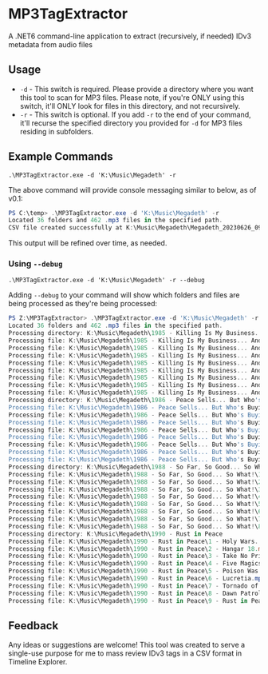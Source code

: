 # MP3TagExtractor
 
 A .NET6 command-line application to extract (recursively, if needed) IDv3 metadata from audio files
 
 ## Usage
 
* `-d` - This switch is required. Please provide a directory where you want this tool to scan for MP3 files. Please note, if you're ONLY using this switch, it'll ONLY look for files in this directory, and not recursively.
* `-r` - This switch is optional. If you add `-r` to the end of your command, it'll recurse the specified directory you provided for `-d` for MP3 files residing in subfolders. 

## Example Commands

`.\MP3TagExtractor.exe -d 'K:\Music\Megadeth' -r`

The above command will provide console messaging similar to below, as of v0.1:

```powershell  
PS C:\temp> .\MP3TagExtractor.exe -d 'K:\Music\Megadeth' -r
Located 36 folders and 462 .mp3 files in the specified path.
CSV file created successfully at K:\Music\Megadeth\Megadeth_20230626_095321.csv with 463 rows. File size: 50824 bytes.  
```

This output will be refined over time, as needed.

### Using `--debug`

`.\MP3TagExtractor.exe -d 'K:\Music\Megadeth' -r --debug`

Adding `--debug` to your command will show which folders and files are being processed as they're being processed:

```powershell
PS Z:\MP3TagExtractor> .\MP3TagExtractor.exe -d 'K:\Music\Megadeth' -r --debug
Located 36 folders and 462 .mp3 files in the specified path.
Processing directory: K:\Music\Megadeth\1985 - Killing Is My Business... And Business Is Good!
Processing file: K:\Music\Megadeth\1985 - Killing Is My Business... And Business Is Good!\01 - Last Rites - Loved to Death.mp3
Processing file: K:\Music\Megadeth\1985 - Killing Is My Business... And Business Is Good!\02 - Killing Is My Business... And Business Is Good!.mp3
Processing file: K:\Music\Megadeth\1985 - Killing Is My Business... And Business Is Good!\03 - Skull Beneath the Skin.mp3
Processing file: K:\Music\Megadeth\1985 - Killing Is My Business... And Business Is Good!\04 - These Boots (Nancy Sinatra Cover).mp3
Processing file: K:\Music\Megadeth\1985 - Killing Is My Business... And Business Is Good!\05 - Rattlehead.mp3
Processing file: K:\Music\Megadeth\1985 - Killing Is My Business... And Business Is Good!\06 - Chosen Ones.mp3
Processing file: K:\Music\Megadeth\1985 - Killing Is My Business... And Business Is Good!\07 - Looking Down the Cross.mp3
Processing file: K:\Music\Megadeth\1985 - Killing Is My Business... And Business Is Good!\08 - Mechanix.mp3
Processing directory: K:\Music\Megadeth\1986 - Peace Sells... But Who's Buying
Processing file: K:\Music\Megadeth\1986 - Peace Sells... But Who's Buying\1 - Wake Up Dead.mp3
Processing file: K:\Music\Megadeth\1986 - Peace Sells... But Who's Buying\2 - The Conjuring.mp3
Processing file: K:\Music\Megadeth\1986 - Peace Sells... But Who's Buying\3 - Peace Sells.mp3
Processing file: K:\Music\Megadeth\1986 - Peace Sells... But Who's Buying\4 - Devils Island.mp3
Processing file: K:\Music\Megadeth\1986 - Peace Sells... But Who's Buying\5 - Good Mourning - Black Friday.mp3
Processing file: K:\Music\Megadeth\1986 - Peace Sells... But Who's Buying\6 - Bad Omen.mp3
Processing file: K:\Music\Megadeth\1986 - Peace Sells... But Who's Buying\7 - I Ain't Superstitious.mp3
Processing file: K:\Music\Megadeth\1986 - Peace Sells... But Who's Buying\8 - My Last Words.mp3
Processing directory: K:\Music\Megadeth\1988 - So Far, So Good... So What!
Processing file: K:\Music\Megadeth\1988 - So Far, So Good... So What!\1 - Into the Lungs of Hell.mp3
Processing file: K:\Music\Megadeth\1988 - So Far, So Good... So What!\2 - Set the World Afire.mp3
Processing file: K:\Music\Megadeth\1988 - So Far, So Good... So What!\3 - Anarchy in the U.K..mp3
Processing file: K:\Music\Megadeth\1988 - So Far, So Good... So What!\4 - Mary Jane.mp3
Processing file: K:\Music\Megadeth\1988 - So Far, So Good... So What!\5 - 502.mp3
Processing file: K:\Music\Megadeth\1988 - So Far, So Good... So What!\6 - In My Darkest Hour.mp3
Processing file: K:\Music\Megadeth\1988 - So Far, So Good... So What!\7 - Liar.mp3
Processing file: K:\Music\Megadeth\1988 - So Far, So Good... So What!\8 - Hook in Mouth.mp3
Processing directory: K:\Music\Megadeth\1990 - Rust in Peace
Processing file: K:\Music\Megadeth\1990 - Rust in Peace\1 - Holy Wars...The Punishment Due.mp3
Processing file: K:\Music\Megadeth\1990 - Rust in Peace\2 - Hangar 18.mp3
Processing file: K:\Music\Megadeth\1990 - Rust in Peace\3 - Take No Prisoners.mp3
Processing file: K:\Music\Megadeth\1990 - Rust in Peace\4 - Five Magics.mp3
Processing file: K:\Music\Megadeth\1990 - Rust in Peace\5 - Poison Was the Cure.mp3
Processing file: K:\Music\Megadeth\1990 - Rust in Peace\6 - Lucretia.mp3
Processing file: K:\Music\Megadeth\1990 - Rust in Peace\7 - Tornado of Souls.mp3
Processing file: K:\Music\Megadeth\1990 - Rust in Peace\8 - Dawn Patrol.mp3
Processing file: K:\Music\Megadeth\1990 - Rust in Peace\9 - Rust in Peace...Polaris.mp3
```

## Feedback

Any ideas or suggestions are welcome! This tool was created to serve a single-use purpose for me to mass review IDv3 tags in a CSV format in Timeline Explorer.
